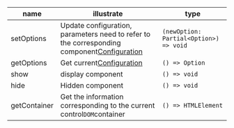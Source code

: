 | name         | illustrate                                                                                                  | type                                   |
| ------------ | ----------------------------------------------------------------------------------------------------------- | -------------------------------------- |
| setOptions   | Update configuration, parameters need to refer to the corresponding component[Configuration](Configuration) | `(newOption: Partial<Option>) => void` |
| getOptions   | Get current[Configuration](Configuration)                                                                   | `() => Option`                         |
| show         | display component                                                                                           | `() => void`                           |
| hide         | Hidden component                                                                                            | `() => void`                           |
| getContainer | Get the information corresponding to the current control`DOM`container                                      | `() => HTMLElement`                    |
